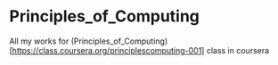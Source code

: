 Principles_of_Computing
=======================

All my works for (Principles_of_Computing)[https://class.coursera.org/principlescomputing-001] class in coursera
